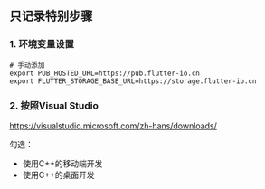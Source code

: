 ## 只记录特别步骤

### 1. 环境变量设置

```shell
# 手动添加
export PUB_HOSTED_URL=https://pub.flutter-io.cn
export FLUTTER_STORAGE_BASE_URL=https://storage.flutter-io.cn
```

### 2. 按照Visual Studio

https://visualstudio.microsoft.com/zh-hans/downloads/

勾选：
- 使用C++的移动端开发
- 使用C++的桌面开发